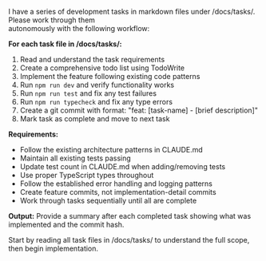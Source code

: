   I have a series of development tasks in markdown files under /docs/tasks/. Please work through them      
  autonomously with the following workflow:

  **For each task file in /docs/tasks/:**
  1. Read and understand the task requirements
  2. Create a comprehensive todo list using TodoWrite
  3. Implement the feature following existing code patterns
  4. Run `npm run dev` and verify functionality works
  5. Run `npm run test` and fix any test failures
  6. Run `npm run typecheck` and fix any type errors
  7. Create a git commit with format: "feat: [task-name] - [brief description]"
  8. Mark task as complete and move to next task

  **Requirements:**
  - Follow the existing architecture patterns in CLAUDE.md
  - Maintain all existing tests passing
  - Update test count in CLAUDE.md when adding/removing tests
  - Use proper TypeScript types throughout
  - Follow the established error handling and logging patterns
  - Create feature commits, not implementation-detail commits
  - Work through tasks sequentially until all are complete

  **Output:** Provide a summary after each completed task showing what was implemented and the commit hash.

  Start by reading all task files in /docs/tasks/ to understand the full scope, then begin implementation.
